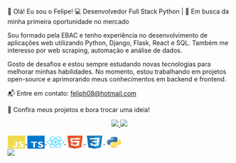 👋 Olá! Eu sou o Felipe!
💻 Desenvolvedor Full Stack Python | 🚀 Em busca da minha primeira oportunidade no mercado

Sou formado pela EBAC e tenho experiência no desenvolvimento de aplicações web utilizando Python, Django, Flask, React e SQL. Também me interesso por web scraping, automação e análise de dados.

Gosto de desafios e estou sempre estudando novas tecnologias para melhorar minhas habilidades. No momento, estou trabalhando em projetos open-source e aprimorando meus conhecimentos em backend e frontend.

📬 Entre em contato: feliph08@hotmail.com

🔗 Confira meus projetos e bora trocar uma ideia!


<div align="center">
  <a href="https://github.com/thefeliph">
  <img height="180em" src="https://github-readme-stats.vercel.app/api?username=thefeliph&show_icons=true&theme=dracula&include_all_commits=true&count_private=true"/>
  <img height="180em" src="https://github-readme-stats.vercel.app/api/top-langs/?username=thefeliph&layout=compact&langs_count=7&theme=dracula"/>
</div>
<div style="display: inline_block"><br>
  <img align="center" alt="Felipe-Js" height="30" width="40" src="https://raw.githubusercontent.com/devicons/devicon/master/icons/javascript/javascript-plain.svg">
  <img align="center" alt="Felipe-Ts" height="30" width="40" src="https://raw.githubusercontent.com/devicons/devicon/master/icons/typescript/typescript-plain.svg">
  <img align="center" alt="Felipe-React" height="30" width="40" src="https://raw.githubusercontent.com/devicons/devicon/master/icons/react/react-original.svg">
  <img align="center" alt="Felipe-HTML" height="30" width="40" src="https://raw.githubusercontent.com/devicons/devicon/master/icons/html5/html5-original.svg">
  <img align="center" alt="Felipe-CSS" height="30" width="40" src="https://raw.githubusercontent.com/devicons/devicon/master/icons/css3/css3-original.svg">
  <img align="center" alt="Felipe-Python" height="30" width="40" src="https://raw.githubusercontent.com/devicons/devicon/master/icons/python/python-original.svg">
</div>

<div>
  <a href="www.linkedin.com/in/thefeliph-45875016a" target="_blank"><img src="https://img.shields.io/badge/-LinkedIn-%230077B5?style=for-the-badge&logo=linkedin&logoColor=white" target="_blank"></a> 
</div>
